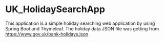 # UK_HolidaySearchApp

This application is a simple holiday searching web application by using Spring Boot and Thymeleaf.
The holiday data JSON file was getting from https://www.gov.uk/bank-holidays.json
